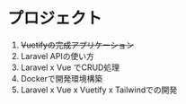 # プロジェクト
1. ~~Vuetifyの完成アプリケーション~~
2. Laravel APIの使い方
3. Laravel x Vue でCRUD処理
4. Dockerで開発環境構築
5. Laravel x Vue x Vuetify x Tailwindでの開発